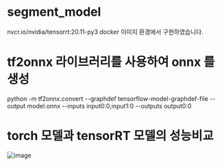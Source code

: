 # segment_model

nvcr.io/nvidia/tensorrt:20.11-py3 docker 이미지 환경에서 구현하였습니다.

# tf2onnx 라이브러리를 사용하여 onnx 를 생성

python -m tf2onnx.convert --graphdef tensorflow-model-graphdef-file --output model.onnx --inputs input0:0,input1:0 --outputs output0:0


# torch 모델과 tensorRT 모델의 성능비교
![image](https://user-images.githubusercontent.com/96987794/158553169-403eef30-34f2-4348-896a-2bc5ba85ee12.png)
